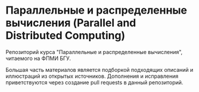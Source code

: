 # Параллельные и распределенные вычисления (Parallel and Distributed Computing)

Репозиторий курса "Параллельные и распределенные вычисления", читаемого на ФПМИ БГУ.

Большая часть материалов является подборкой подходящих описаний и иллюстраций из открытых источников.
Дополнения и исправления приветствуются через создание pull requests в данный репозиторий.
